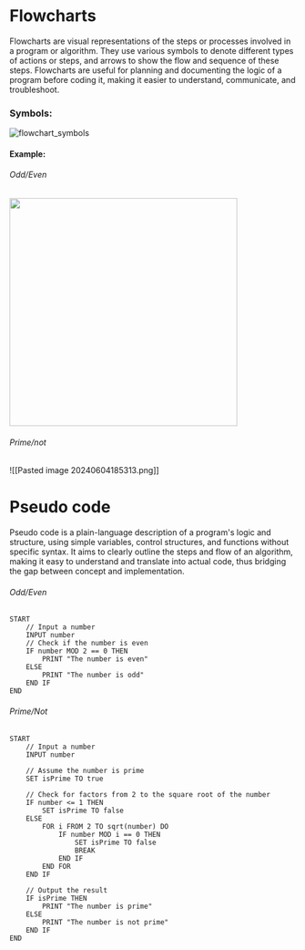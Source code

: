 
# Flowcharts

Flowcharts are visual representations of the steps or processes involved in a program or algorithm. They use various symbols to denote different types of actions or steps, and arrows to show the flow and sequence of these steps. Flowcharts are useful for planning and documenting the logic of a program before coding it, making it easier to understand, communicate, and troubleshoot.

### Symbols:

![flowchart_symbols](https://www.smartdraw.com/flowchart/img/basic-symbols-table.jpg)


#### Example:

###### Odd/Even

<img src="https://technologystrive.com/static/0d252430f6c54dbdec7ea1dd9f0ba281/59000/FlowChart_EvenOdd.png" height="400" />


###### Prime/not

![[Pasted image 20240604185313.png]]



# Pseudo code

Pseudo code is a plain-language description of a program's logic and structure, using simple variables, control structures, and functions without specific syntax. It aims to clearly outline the steps and flow of an algorithm, making it easy to understand and translate into actual code, thus bridging the gap between concept and implementation.

###### Odd/Even
```PseudoCode
START 
	// Input a number 
	INPUT number 
	// Check if the number is even
	IF number MOD 2 == 0 THEN
		PRINT "The number is even"
	ELSE
		PRINT "The number is odd" 
	END IF
END
```

###### Prime/Not
```PseudoCode
START
	// Input a number
	INPUT number
  
	// Assume the number is prime
	SET isPrime TO true

	// Check for factors from 2 to the square root of the number
	IF number <= 1 THEN
	    SET isPrime TO false
	ELSE
	    FOR i FROM 2 TO sqrt(number) DO
			IF number MOD i == 0 THEN
				SET isPrime TO false
				BREAK
			END IF
	    END FOR
	END IF

	// Output the result
	IF isPrime THEN
	    PRINT "The number is prime"
	ELSE
	    PRINT "The number is not prime"
	END IF
END
```

